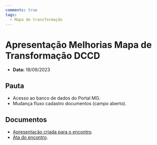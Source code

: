 ```yaml
---
comments: true
tags:
  - Mapa de transformação
---
```


# Apresentação Melhorias Mapa de Transformação DCCD

- **Data:** 18/09/2023

## Pauta
- Acesso ao banco de dados do Portal MG.
- Mudança fluxo cadastro documentos (campo aberto).

## Documentos

- [Apresentação criada para o encontro](https://lab-mg.github.io/reveal.js/presentations/20230918_fluxo_documentos_canais_digitais/index.html).
- [Ata do encontro](../../atas/20230918_apresentacao_canais_digitais_mapa_transformacao).
